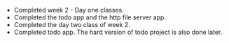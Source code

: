 - Completed week 2 - Day one classes.
- Completed the todo app and the http file server app.
- Completed the day two class of week 2.
- Completed todo app. The hard version of todo project is also done later.
